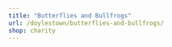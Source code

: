 ```yaml
---
title: "Butterflies and Bullfrogs"
url: /doylestown/butterflies-and-bullfrogs/
shop: charity
---
```

